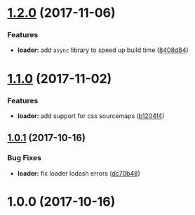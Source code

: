 <a name="1.2.0"></a>
# [1.2.0](https://github.com/alan-agius4/speedy-webpack-sass-loader/compare/v1.1.0...v1.2.0) (2017-11-06)


### Features

* **loader:** add `async` library to speed up build time ([8408d84](https://github.com/alan-agius4/speedy-webpack-sass-loader/commit/8408d84))



<a name="1.1.0"></a>
# [1.1.0](https://github.com/alan-agius4/speedy-webpack-sass-loader/compare/v1.0.1...v1.1.0) (2017-11-02)


### Features

* **loader:** add support for css sourcemaps ([b1204f4](https://github.com/alan-agius4/speedy-webpack-sass-loader/commit/b1204f4))



<a name="1.0.1"></a>
## [1.0.1](https://github.com/alan-agius4/speedy-webpack-sass-loader/compare/v1.0.0...v1.0.1) (2017-10-16)


### Bug Fixes

* **loader:** fix loader lodash errors ([dc70b48](https://github.com/alan-agius4/speedy-webpack-sass-loader/commit/dc70b48))



<a name="1.0.0"></a>
# 1.0.0 (2017-10-16)



